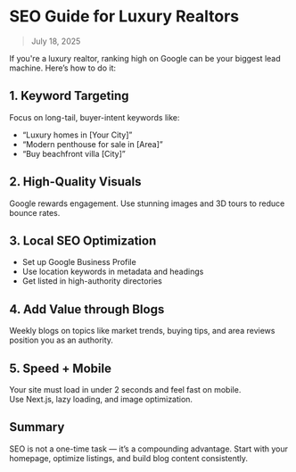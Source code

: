 # SEO Guide for Luxury Realtors  
> July 18, 2025  

If you're a luxury realtor, ranking high on Google can be your biggest lead machine. Here’s how to do it:

## 1. Keyword Targeting  
Focus on long-tail, buyer-intent keywords like:  
- “Luxury homes in [Your City]”  
- “Modern penthouse for sale in [Area]”  
- “Buy beachfront villa [City]”

## 2. High-Quality Visuals  
Google rewards engagement. Use stunning images and 3D tours to reduce bounce rates.

## 3. Local SEO Optimization  
- Set up Google Business Profile  
- Use location keywords in metadata and headings  
- Get listed in high-authority directories

## 4. Add Value through Blogs  
Weekly blogs on topics like market trends, buying tips, and area reviews position you as an authority.

## 5. Speed + Mobile  
Your site must load in under 2 seconds and feel fast on mobile.  
Use Next.js, lazy loading, and image optimization.

## Summary  
SEO is not a one-time task — it’s a compounding advantage. Start with your homepage, optimize listings, and build blog content consistently.
